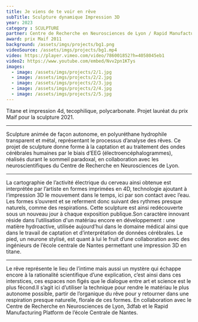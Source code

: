 ```yaml
---
title: Je viens de te voir en rêve
subTitle: Sculpture dynamique Impression 3D
year: 2023
category : SCULPTURE
partner: Centre de Recherche en Neurosciences de Lyon / Rapid Manufacturing Platform de l’école Centrale de Nantes / LTBL
award: prix Maif 2011
background: /assets/imgs/projects/bg1.png
videoSource: /assets/imgs/projects/bg1.mp4
video: https://player.vimeo.com/video/786001852?h=4058045eb1
video2: https://www.youtube.com/embed/Nvv2pn1KTys
images:
  - image: /assets/imgs/projects/2/1.jpg
  - image: /assets/imgs/projects/2/2.jpg
  - image: /assets/imgs/projects/2/3.jpg
  - image: /assets/imgs/projects/2/4.jpg
  - image: /assets/imgs/projects/2/5.jpg
---
```

Titane et impression 4d, tecophilique, polycarbonate.
Projet lauréat du prix Maif pour la sculpture 2021. 

---

Sculpture animée de façon autonome, en polyuréthane hydrophile transparent et métal, représentant le processus d’analyse des rêves. Ce projet de sculpture donne forme à la captation et au traitement des ondes cérébrales humaines par le biais d’EEG (électroencéphalogrammes), réalisés durant le sommeil paradoxal, en collaboration avec les neuroscientifiques du Centre de Recherche en Neurosciences de Lyon.

---

La cartographie de l’activité électrique du cerveau ainsi obtenue est interprétée par l’artiste en formes imprimées en 4D, technologie ajoutant à l’impression 3D le mouvement dans le temps, ici par son contact avec l’eau. Les formes s’ouvrent et se referment donc suivant des rythmes presque naturels, comme des respirations. Cette sculpture est ainsi redécouverte sous un nouveau jour à chaque exposition publique.Son caractère innovant réside dans l’utilisation d'un matériau encore en développement : une matière hydroactive, utilisée aujourd’hui dans le domaine médical ainsi que dans le travail de captation et d’interprétation de données cérébrales. 
Le pied, un neurone stylisé, est quant à lui le fruit d’une collaboration avec des ingénieurs de l’école centrale de Nantes permettant une impression 3D en titane. 

---

Le rêve représente le lieu de l’intime mais aussi un mystère qui échappe encore à la rationalité scientifique d’une explication, c’est ainsi dans ces interstices, ces espaces non figés que le dialogue entre art et science est le plus fécond.Il s’agit ici d’utiliser la technique pour rendre le matériau le plus autonome possible, partir de l’organique du rêve pour y retourner dans une respiration presque naturelle, florale de ces formes. En collaboration avec le Centre de Recherche en Neurosciences de Lyon, 3dfab et le Rapid Manufacturing Platform de l’école Centrale de Nantes. 